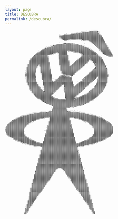 ```yaml
---
layout: page
title: DESCUBRA
permalink: /descubra/
---
```


<pre style="font: 6px/3px monospace;">                                                                                                 
                                                                         `,+@@@@@@@#+              
                                                                   ,'@@@@@@@@@@@@@@@             
                                                              .;#@@@@@@@@@@@@@@@@@@@#            
                                                       ` .+#@#@@@@@@@@@@@@@@@@@@@@@@@;           
                                                 ``,+@@@@@@@@@@@@@@@@@@@@@@@@@@@@@@@@@           
                                                 @@@@@@@@@@@@@@@@@@@@@@@@@@@@@@@@@@@@@@          
                                                `#@@@@@@@@@@@@@@@@@@@@@@@@@@@@@@@@@@@@@,         
                                                 .@@@@@@@@@@@@@@@@@@@@@@@@@@@@@@@@@@@@@@         
                                                  ,@@@@@@@@@@@@@@@@@@@@@@@@@@@@@@@@@@@@@:        
                                                    #@@@##,        `,#@@@@@@@@@@@@@@@@@@@        
                                                                         `'@@@@@@@@@@@@@@;       
                                                                            '@@@@@@@@@@@@@       
                                                                             `@@@@@@@@@@@@'      
                                                 `:;+##@@@@++::                #@@@@@@@@@@@      
                                             :@@@@@@@@@@@@@@@@@@@@,    `        +@@@@@@@@@@:     
                                          .#@@@@@@@@@@@@@@@@@@@@@@@@@,           +@@@@@@@@@@     
                                        '@@@@@@@@@@@@@@@@@@@@@@@@@@@@@@'          +@@@@@@@@@     
                                     `#@@@@@@@@@@@@@@@@@@@@@@@@@@@@@@@@@@+         @@@@@@@@@@    
                                    #@@@@@@@@@@@@@@@@@@@@@@@@@@@@@@@@@@@@@@,        @@@@@@@@@    
                                  ;@@@@@@@@@@@@@@@@@@@@@@@@@@@@@@@@@@@@@@@@@#       ,@@@@@@@@+   
                                .@@@@@@@@@@@@@@@@@@@@@@@@@@@@@@@@@@@@@@@@@@@@@.      #@@@@@@@@   
                              `;@@@@@@@@@@@@@@@@@@@@@@@@'##@@@@@@@@@@@@@@@@@@@@;      @@@@@@@@'  
                              +@@@@@@@@@@@@@@@@@@@@@@@@@     .;@@@@@@@@@@@@@@@@@+     `@@@@@@@@  
                             #@@@@@@@@@@@@@@@#`#@@@@@@@@         .#@@@@@@@@@@@@@@#     ;@@@@@@@' 
                            @@@@@@@@@@@@@@#.   +@@@@@@@@` `         ;@@@@@@@@@@@@@#`    #@@@@@#@ 
                           @@#@@@@@@@@@@'      .@@@@@@@@'             #@@@@@@@@@@@@#     :@@@@@@+
                          #@@@@@@@@@@@+        .@@@@@@@@@            ;@@@@@@@@@@@@@@:     `@@@@@@
                         +@@@@@@@@@@@@+         @@@@@@@@@           '@@@@@@@@@@@@@@@@,      '@@@+
                        .@@@@@@@@@@@@@#         @@@@@@@@@          ;#@@@@@@@@@@@@@@@@@           
                        @@@@@@@@@@@@@@@         @@@@@@@@@         ,@@@@@@@@@#@@@@@@@@@#          
                       @@@@@@@@@@@@@@@@         @@@@@@@@@`       ;@@@@@@@@@@@@@@@@@@@@@,         
                      ,@@@@@@@@@@@@@@@@         '@@@@@@@@,      ,@@@@@@@@@@@:@@@@@@@@@@@         
                    ` @@@@@@@@@@@@@@@@@         `@@@@@@@@#     ,@@@@@@@@@@@'  #@@@@@@@@@'        
                     ;@@@@@@@@@@@@@@@@@:         @@@@@@@@@    `@@@@@@@@@@@+`  .@@@@@@@@@@        
                     @@@@@@@@@@@@@@@@@@@         @@@@@@@@@    @@@@@@@@@@@@     #@#@@@@@@@'       
                    ,@@@@@@@@@@@@@@@@@@@         @@@@@@@@@  `@@@@@@@@@@@#       @@@@@@@@@@       
                    @@@@@@@@@@+@@@@@@@@@         @@@@@@@@@ `@@@@@@@@@@@@        ,@@@@@@@@@.      
                    @@@@@@@@@@ @@@@@@@@@         '@@@@@@@@`@@@@@@@@@@@@          @@@@@@@@@@      
                   :@@@@@@@@@` +@@@@@@@@         .@@@@@@@@@@@@@@@@@@@@`           @@@@@@@@#      
                   @@@@@@@@@@  .@@@@@@@@`         @@@@@@@@@@@@@@@@@@@         `` #@@@@@@@@@.     
                   @@@@@@@@@;  .@@@@@@@@'         @@@@@@@@@@@@@@@@@@          ` +#@@@@@@@@@#     
                   @@@@@@@@@    @@@@@@@@#         @@@@@@@@@@@@@@@@@.           +@@@@@@@@@@@@     
                   @@@@@@@@@    @@@@@@@@@         @@@@@@@@@@@@@@@@.        `  '@@@@@@@@@@@@@     
                  `@@@@@@@@@    @@@@@@@@@         '@@@@@@@@@@@@@@.           :@@@@@@@@@@@@@@     
                  ;@@@@@@@@@    @@@@@@@@@         `@@@@@@@@@@@@@,           .@@@@@@@@@@@@@@@:    
                  '@@@@@@@@;    #@@@@@@@@          @@@@@@@@@@@@'           `@@@@@@@@@@@@@@@@:    
                  @@@@@@@@@,    :@@@@@@@@:         +@@@@@@@@@@;           `@@@@@@@@@@@@@@@@@+    
                  @@@@@@@@@,     @@@@@@@@@        .. `:@@@@@@'            @@@@@@@@@@@@@@@@@@@    
                  @@@@@@@@@:     @@@@@@@@@       ,#@@#; ``+@#            @@@@@@@@@@@@@@@@@@@@    
                  '@@@@@@@@#     @@@@@@@@@      :@@@@@@@@@,`            @@@@@@@@@@@'@@@@@@@@#    
                  ;@@@@@@@@#     @@@@@@@@@     ;@@@@@@@@@@@@           #@@@@@@@@@@' @@@@@@@@:    
                  .@@@@@@@@@     @@@@@@@@@    '#@@@@@@@@@@@@          +@@@@@@@@@@+ :@@@@@@@@:    
                   @@@@@@@@@     +@@@@@@@@`` +@@@@@@@@@@@@@@         +@@@@@@@@@@+  +@@@@@@@@     
                   @@@@@@@@@     ,@@@@@@@@; '@@@@@@@@@@@@@@@:       '@@@@@@@@@@#   @@@@@@@@@     
                   @@@@@@@@@;     @@@@@@@@@:@@@@@@@@@@@@@@@@@      +@@@@@@@@@@@    @@@@@@@@@     
                   @@@@@@@@@@     @@@@@@@@@@@@@@@@@@@@@@@@@@@    `:@@@@@@@@@@@     @@@@@@@@@     
                   ,@@@@@@@@@     @@@@@@@@@@@@@@@@@@@@@@@@@@@    .@@@@@@@@@@@ `   :@@@@@@@@#     
                    @@@@@@@@@,    @@@@@@@@@@@@@@@@@@@@@@@@@@@.  `@@@@@@@@@@@      @@@@@@@@@:     
                    @@@@@@@@@@    @@@@@@@@@@@@@@@@@#'@@@@@@@@+  @@@@@@@@@@@`     ,@@@@@@@@@      
                    `@@@@@@@@@:   '@@@@@@@@@@@@@@@@,.@@@@@@@@@ @@@@@@@@@@@`      @@@@@@@@@@      
                    `@@@@@@@@@@   ,@@@@@@@@@@@@@@@:  #@@@@@@@@@@@@@@@@@@@:      +@@@@@@@@@`      
                     ;@@@@@@@@@#  `@@@@@@@@@@@@@@,   @@@@@@@@@@@@@@@@@@@'      `@@@@@@@@@@       
                      @@@@@@@@@@.` @@@@@@@@@@@@@;`   @@@@@@@@@@@@@@@@@@+       @@@@@@@@@@.       
                      +@@@@@@@@@@  @@@@@@@@@@@@'     @@@@@@@@@@@@@@@@@@`      @@@@@@@@@@@        
                       @@@@@@@@@@@`@@@@@@@@@@@'      @@@@@@@@@@@@@@@@@       @@@@@@@@@@@         
                       :@@@@@@@@@@+#@@@@@@@@@+`      +@@@@@@@@@@@@@@#       #@@@@@@@@@@#         
                        @@@@@@@@@@@@@@@@@@@@+        ;@@@@@@@@@@@@@@       @@@@@@@@@@@@          
                        `@@@@@@@@@@@@@@@@#@+          @@@@@@@@@@@@#      .@@@@@@@@@@@@`          
                         :@@@@@@@@@@@@@@@@#`          @@@@@@@@@@@@`     ;@@@@@@@@@@@#,           
                          #@@@@@@@@@@@@@@@            @@@@@@@@@@@`    ,@@@@@@@@@@@@@#            
                           @@@@@@@@@@@@@@.   `        @@@@@@@@@@,   `@@@@@@@@@@@@@@#             
                            @@@@@@@@@@@@@@#`          @@@@@@@@@, `;@@@@@@@@@@@@@@@#              
                             @@@@@@@@@@@@@@@+.        #@@@@@@@;,#@@@@@@@@@@@@@@@@+               
                              #@@@@@@@@@@@@@@@@;`     +@@@@@@@#@@@@@@@@@@@@@@@@@' `              
                               '@@@@@@@@@@@@@@@@@@@@@@@@@@@@@@@@@@@@@@@@@@@@@@@,                 
                                :@@@@@@@@@@@@@@@@@@@@@@@@@@@@@@@@@@@@@@@@@@@@#                   
                                 `#@@@@@@@@@@@@@@@@@@@@@@@@@@@@@@@@@@@@@@@@@;                    
                                   :##@@@@@@@@@@@@@@@@@@@@@@@@@@@@@@@@@@@@#` `                   
                                    `#@@@@@@@@@@@@@@@@@@@@@@@@@@@@@@@@@@#`                       
                                       +@@@@@@@@@@@@@@@@@@@@@@@@@@@@@@+                          
                                         .#@@@@@@@@@@@@@@@@@@@@@@@##: `                          
                                           @@@@@@@@@@@@@@@@@@@@@+,                               
                                           @@@@@@@@@@@@@@@#;;.``                                 
                                         ` @@@@@@@@@@@@:     `                                   
                                          '@@@@@@@@@@@@#                                         
                                          @@@@@@@@@@@@@@                                         
                                          @@@@@@@@@@@@@@                                         
                                    .,'##+@@@@@@@@@@@@@@###'',`  `                               
                              :##@@@@#@@@@@@@@@@@@@@@@@@@@@@@@@@@@#'.                            
                        `'@@@@@@@@@@@@@@@@@@@@@@@@@@@@@@@@@@@@@@@@@@@@@@;                        
                   ``:@@@@@@@@@@@@@@@@@@@@@@@@@@@@@@@@@@@@@@@@@@@@@@@@@@@@@#,`                   
                 .+@@@@@@@@@@@@@@@@@@@@@@@@@@@@@@@@@@@@@@@@@@@@@@@@@@@@@@@@@@@@;                 
              `'@@@@@@@@@@@@@@@@@@@@@@@@@@@@@@@@@@@@@@@@@@@@@@@@@@@@@@@@@@@@@@@@@@;   `          
            .@@@@@@@@@@@@@@@@@@@@@@@@@@#@@@@@@@@@@@@@@@@@@@@@#@@@@@@@@@@@@@@@@@@@@@@#`           
          `@@@@@@@@@@@@@@@@@@@@@@@#:`   @@@@@@@@@@@@@@@@@@`  `#@@@@@@@@@@@@@@@@@@@@@@@@`         
         +@@@@@@@@@@@@@@@@@@@@@'        @@@@@@@@@@@@@@@@@@       '@@@@@@@@@@@@@@@@@@@@@@'        
       ;@@@@@@@@@@@@@@@@@@@@+`          @@@@@@@@@@@@@@@@@@:         +@@@@@@@@@@@@@@@@@@@@@.      
      #@@@@@@@@@@@@@@@@@#@'`           ;@@@@@@@@@@@@@@@@@@@           :@@@@@@@@@@@@@@@@@@@@'     
     @@@@@@@@@@@@@@@@@@@;              @@@@@@@@@@@@@@@@@@@@             ,##@@@@@@@@@@@@@@@@@#`   
    @@@@@@@@@@@@@@@##@@                @@@@@@@@@@@@@@@@@@@@               #@@@@@@@@@@@@@@@@@@@   
   @@@@@@@@@@@@@@@@#@+                 @@@@@@@@@@@@@@@@@@@@.               ,@@@@@@@@@@@@@@@@@@@  
  @@@@@@@@@@@@@@@@@#:                 ,@@@@@@@@@@@@@@@@@@@@+                `@@@@@@@@@@@@@@@@@@@ 
 ,@@@@@@@@@@@@@@@@@'                  #@@@@@@@@@@@@@@@@@@@@@                 `@@@@@@@@@@@@@@@@@@.
 @@@@@@@@@@@@@@@@@+                   @@@@@@@@@@@@@@@@@@@@@@                  ;@@@@@@@@@@@@@@@@@@
 @@@@@@@@@@@@@@@@@                    @@@@@@@@@@@@@@@@@@@@@#                   @@@@@@@@@@@@@@@@@@
'@@@@@@@@@@@@@@@@'                   `@@@@@@@@@@@@@@@@@@@@@@,                  .@@@@@@@@@@@@@@@@@
@@@@@@@@@@@@@@@@@`                   ;@@@@@@@@@@@@@@@@@@@@@@@                   @@@@@@@@@@@@@@@@@
+@@@@@@@@@@@@@@@@                    @@@@@@@@@@@@@@@@@@@@@@@@                   @@@@@@@@@@@@@@@@@
.@@@@@@@@@@@@@@@@                  ``@@@@@@@@@@@@@@@@@@@@@@@@                   @@@@@@@@@@@@@@@@@
 @@@@@@@@@@@@@@@@`                   @@@@@@@@@@@@@@@@@@@@@@@@                   @@@@@@@@@@@@@@@@@
 @@@@@@@@@@@@@@@@                   .@@@@@@@@@@@@@@@@@@@@@@@@;                  @@@@@@@@@@@@@@@@@
 ,@@@@@@@@@@@@@@@'                  +@@@@@@@@@@@@@@@@@@@@@@@@@                 .@@@@@@@@@@@@@@@@`
  @@@@@@@@@@@@@@@@`                 @@@@@@@@@@@@@@@@@@@@@@@@@@                 @@@@@@@@@@@@@@@@' 
   @@@@@@@@@@@@@@@'                 @@@@@@@@@@@@@@@@@@@@@@@@@@                ,@@@@@@@@@@@@@@@@  
    @@@@@@@@@@@@@@@.``             `@@@@@@@@@@@@@@@@@@@@@@@@@@,              `@@@@@@@@@@@@@@@@   
     #@@@@@@@@@@@@@#.              ;@@@@@@@@@@@@@@@@@@@@@@@@@@#              @@@@@@@@@@@@@@@@    
      '@@@@@@@@@@@@@@:             @@@@@@@@@@@@@@@@@@@@@@@@@@@@            `@@@@@@@@@@@@@@@+     
       ,@@@@@@@@@@@@@@#            @@@@@@@@@@@@@@@@@@@@@@@@@@@@           '@@@@@@@@@@@@@@@.      
         ##@@@@@@@@@@@@@:          @@@@@@@@@@@@@@@@@@@@@@@@@@@@         ,#@@@@@@@@@@@@@@:        
          `@@@@@@@@@@@@@@@:       .@@@@@@@@@@@@@@@@@@@@@@@@@@@@'      ,@@@@@@@@@@@@@@@#          
             ;@@@@@@@@@@@@@@'     @@@@@@@@@@@@@@@@@@@@@@@@@@@@@@    ;@@@@@@@@@@@@@@@'            
               ,#@@@@@@@@@@@@@@:  @@@@@@@@@@@@@@@@@@@@@@@@@@@@@@ ,+@@@@@@@@@@@@@@+.              
                 `;@@@@@@@@@@@@@@@@@@@@@@@@@@@@@@@@@@@@@@@@@@@@@@@@@@@@@@@@@@@@:                 
                `   `,@@@@@@@@@@@@@@@@@@@@@@@@@@@@@@@@@@@@@@@@@@@@@@@@@@@@@'.``                  
                         ;@@@@@@@@@@@@@@@@@@@@@@@@@@@@@@@@@@@@@@@@@@@@@'`                        
                              :+#@@@@@@@@@@@@@@@@@@@@@@@@@@@@@@@@#+,  `                          
                                 @@@@@@@@@@@@@@@@@@@@@@@@@@@@@@@@                                
                                 @@@@@@@@@@@@@@@@@@@@@@@@@@@@@@@@`                               
                                ,@@@@@@@@@@@@@@@@@@@@@@@@@@@@@@@@;                               
                                @@@@@@@@@@@@@@@@@@@@@@@@@@@@@@@@@@                               
                                @@@@@@@@@@@@@@@@@@@@@@@@@@@@@@@@@#                               
                                @@@@@@@@@@@@@@@@@@@@@@@@@@@@@@@@@@                               
                               `@@@@@@@@@@@@@@@@@@@@@@@@@@@@@@@@@@.                              
                               '@@@@@@@@@@@@@@@@@@@@@@@@@@@@@@@@@@+                              
                               @@@@@@@@@@@@@@@@@@@@@@@@@@@@@@@@@@@#                              
                               @@@@@@@@@@@@@@@@@@@@@@@@@@@@@@@@@@@@                              
                               @@@@@@@@@@@@@@@@@@@@@@@@@@@@@@@@@@@@                              
                              ,@@@@@@@@@@@@@@@@@@@@@@@@@@@@@@@@@@@@:                             
                              @@@@@@@@@@@@@@@@@@@@@@@@@@@@@@@@@@@@@#                             
                              @@@@@@@@@@@@@@@@@@@@@@@@@@@@@@@@@@@@@@                             
                              @@@@@@@@@@@@@@@@@@@@@@@@@@@@@@@@@@@@@@                             
                             `@@@@@@@@@@@@@@@@@@@@@@@@@@@@@@@@@@@@@@.                            
                             ;@@@@@@@@@@@@@@@@@@@@@@@@@@@@@@@@@@@@@@+                            
                             @@@@@@@@@@@@@@@@@@@@@@@@@@@@@@@@@@@@@@@@                            
                             @@@@@@@@@@@@@@@@@@@@@@@@@@@@@@@@@@@@@@@@                            
                             @@@@@@@@@@@@@@@@@@@@@@@@@@@@@@@@@@@@@@@@                            
                            ,@@@@@@@@@@@@@@@@@@@@@@@@@@@@@@@@@@@@@@@@:                           
                            @@@@@@@@@@@@@@@@@@@@@@@@@@@@@@@@@@@@@@@@@@                           
                            @@@@@@@@@@@@@@@@@@@@@@@@@@@@@@@@@@@@@@@@@@                           
                            @@@@@@@@@@@@@@@@@@@.  `@@@@@@@@@@@@@@@@@@@                           
                            @@@@@@@@@@@@@@@@@@      #@@@@@@@@@@@@@@@@@.`                         
                           ;@@@@@@@@@@@@@@@@@:     ` @@@@@@@@@@@@@@@@@#                          
                           #@@@@@@@@@@@@@@@@@       `'@@@@@@@@@@@@@@@@@                          
                           @@@@@@@@@@@@@@@@@`       ` @@@@@@@@@@@@@@@@@                          
                           @@@@@@@@@@@@@@@@@          .@@@@@@@@@@@@@@@@                          
                          ,@@@@@@@@@@@@@@@@            @@@@@@@@@@@@@@@@;                         
                          #@@@@@@@@@@@@@@@+             @@@@@@@@@@@@@@@@                         
                          @@@@@@@@@@@@@@#@              #@@@@@@@@@@@@@@@                         
                          @@@@@@@@@@@@@@@:               @@@@@@@@@@@@@@@                         
                          @@@@@@@@@@@@@@@                ;#@@@@@@@@@@@@@`                        
                         ;@@@@@@@@@@@@@@.                `#@@@@@@@@@@@@@+                        
                         @@@@@@@@@@@@@@@                  .@@@@@@@@@@@@@@                        
                         @@@@@@@@@@@@@@`                   @@@@@@@@@@@@@@                        
                         @@@@@@@@@@@@@+                     @@@@@@@@@@@@@                        
                        .@@@@@@@@@@@@@                      @@@@@@@@@@@@@;`                      
                        #@@@@@@@@@@@@:                       @@@@@@@@@@@@@                       
                        @@@@@@@@@@@@@                        ;@@@@@@@@@@@@                       
                        @@@@@@@@@@@@.                         @@@@@@@@@@@@                       
                        @@@@@@@@@@@@                          .@@@@@@@@@@@.                      
                       :@@@@@@@@@@@`                           @@@@@@@@@@@@                      
                       @@@@@@@@@@@+                             @@@@@@@@@@@                      
                       @@@@@@@@@@@                              #@@@@@@@@@@                      
                       @@@@@@@@@@;                              `@@@@@@@@@@`                     
                      .@@@@@@@@@@                                '@@@@@@@@@'                     
                      '@@@@@@@@@.                                 @@@@@@@@@@                     
                      @@@@@@@@@@                                  .@@@@@@@@@`                    
                      @@@@@@@@@`                                   @@@@@@@@@                     
                      @@@@@@@@+                                    `@@@@@@@@,                    
                     :@@@@@@@@                                      #@@@@@@@@                    
                     @@@@@@@@'                                       @@@@@@@@                    
                     @@@@@@@@                                        '@@@@@@@                    
                     @@@@@@@,                                      `  @@@@@@@`                   
                   ``@@@@@@@                                          ,@@@@@@;                   
                    '@@@@@@                                            @@@@@@@                   
                    @@@@@@+                                             @@@@@@                   
                    @@@@@@                                             `#@@@@@                   
                    @@@@@'                                               @@@@@,                  
                   ;@@@@@                                                '@@@@#                  
                   @@@@@,                                                 @@@@@                  
                   @@@@@                                                  .@@@@                  
                   @@@@                                                    @@@@`                 
                  `@@@#`                                                   .@@@'                 
                  #@@@                                                      @@@@                 
                  @@@'                                                       @@@                 
                  @@@                                                        '@@                 
                  @@,                                                         @@,                
                 ;#@                                                          ,@#                
                 #@`                                                           @@                
                 @#                                                           `.@                
</pre>
